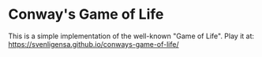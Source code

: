 # Conway's Game of Life
This is a simple implementation of the well-known "Game of Life".
Play it at: https://svenligensa.github.io/conways-game-of-life/
